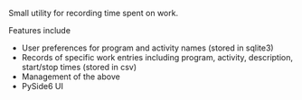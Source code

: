 Small utility for recording time spent on work.

Features include

- User preferences for program and activity names (stored in sqlite3)
- Records of specific work entries including program, activity, description, start/stop times (stored in csv)
- Management of the above
- PySide6 UI
